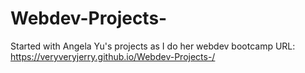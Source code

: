 # Webdev-Projects-
Started with Angela Yu's projects as I do her webdev bootcamp
URL: https://veryveryjerry.github.io/Webdev-Projects-/
